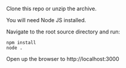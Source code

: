 Clone this repo or unzip the archive.

You will need Node JS installed.

Navigate to the root source directory and run:

```
npm install
node .
```

Open up the browser to http://localhost:3000
